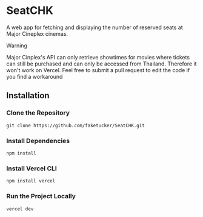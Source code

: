 # SeatCHK
A web app for fetching and displaying the number of reserved seats at Major Cineplex cinemas.

> [!WARNING]
> Major Cinplex's API can only retrieve showtimes for movies where tickets can still be purchased and can only be accessed from Thailand. Therefore it won't work on Vercel. Feel free to submit a pull request to edit the code if you find a workaround

## Installation

### Clone the Repository
```
git clone https://github.com/faketucker/SeatCHK.git
```

### Install Dependencies
```
npm install
```

### Install Vercel CLI
```
npm install vercel
```

### Run the Project Locally
```
vercel dev
```

